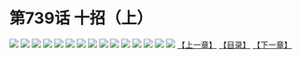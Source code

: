 # 第739话 十招（上）
![](https://mhpic.xiaomingtaiji.net/comic/D/斗破苍穹/第739话F1_262369/1.jpg-zymk.middle.webp)
![](https://mhpic.xiaomingtaiji.net/comic/D/斗破苍穹/第739话F1_262369/2.jpg-zymk.middle.webp)
![](https://mhpic.xiaomingtaiji.net/comic/D/斗破苍穹/第739话F1_262369/3.jpg-zymk.middle.webp)
![](https://mhpic.xiaomingtaiji.net/comic/D/斗破苍穹/第739话F1_262369/4.jpg-zymk.middle.webp)
![](https://mhpic.xiaomingtaiji.net/comic/D/斗破苍穹/第739话F1_262369/5.jpg-zymk.middle.webp)
![](https://mhpic.xiaomingtaiji.net/comic/D/斗破苍穹/第739话F1_262369/6.jpg-zymk.middle.webp)
![](https://mhpic.xiaomingtaiji.net/comic/D/斗破苍穹/第739话F1_262369/7.jpg-zymk.middle.webp)
![](https://mhpic.xiaomingtaiji.net/comic/D/斗破苍穹/第739话F1_262369/8.jpg-zymk.middle.webp)
![](https://mhpic.xiaomingtaiji.net/comic/D/斗破苍穹/第739话F1_262369/9.jpg-zymk.middle.webp)
![](https://mhpic.xiaomingtaiji.net/comic/D/斗破苍穹/第739话F1_262369/10.jpg-zymk.middle.webp)
![](https://mhpic.xiaomingtaiji.net/comic/D/斗破苍穹/第739话F1_262369/11.jpg-zymk.middle.webp)
![](https://mhpic.xiaomingtaiji.net/comic/D/斗破苍穹/第739话F1_262369/12.jpg-zymk.middle.webp)
![](https://mhpic.xiaomingtaiji.net/comic/D/斗破苍穹/第739话F1_262369/13.jpg-zymk.middle.webp)
![](https://mhpic.xiaomingtaiji.net/comic/D/斗破苍穹/第739话F1_262369/14.jpg-zymk.middle.webp)
![](https://mhpic.xiaomingtaiji.net/comic/D/斗破苍穹/第739话F1_262369/15.jpg-zymk.middle.webp)
[【上一章】](./742.md)
[【目录】](./READMD.md)
[【下一章】](./744.md)
